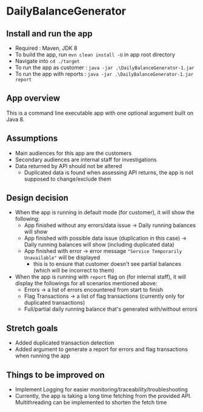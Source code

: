 # DailyBalanceGenerator


## Install and run the app
- Required : Maven, JDK 8
- To build the app, run `mvn clean install -U` in app root directory
- Navigate into `cd ./target`
- To run the app as customer : `java -jar .\DailyBalanceGenerator-1.jar`
- To run the app with reports : `java -jar .\DailyBalanceGenerator-1.jar report`

## App overview
This is a command line executable app with one optional argument built on Java 8.


## Assumptions 
- Main audiences for this app are the customers
- Secondary audiences are internal staff for investigations
- Data returned by API should not be altered
    - Duplicated data is found when assessing API returns, the app is not supposed to change/exclude them


## Design decision
- When the app is running in default mode (for customer), it will show the following:
    - App finished without any errors/data issue &rarr; Daily running balances will show
    - App finished with possible data issue (duplication in this case) &rarr; Daily running balances will show (including duplicated data)
    - App finished with error &rarr; error message `"Service Temporarily Unavailable"` will be displayed
      - this is to ensure that customer doesn't see partial balances (which will be incorrect to them)
- When the app is running with `report` flag on (for internal staff), it will display the followings for all scenarios mentioned above:
  - Errors &rarr; a list of errors encountered from start to finish
  - Flag Transactions &rarr; a list of flag transactions (currently only for duplicated transactions)
  - Full/partial daily running balance that's generated with/without errors


## Stretch goals
- Added duplicated transaction detection
- Added argument to generate a report for errors and flag transactions when running the app


## Things to be improved on
- Implement Logging for easier monitoring/traceability/troubleshooting 
- Currently, the app is taking a long time fetching from the provided API. Multithreading can be implemented to shorten the fetch time